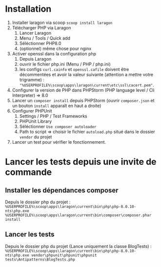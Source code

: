 # Installation

1. Installer laragon via scoop ```scoop install laragon```
2. Télécharger PHP via Laragon
   1. Lancer Laragon
   2. Menu / Tools / Quick add
   3. Séléctionner PHP8.0
   4. (optionnel) même chose pour nginx
3. Activer openssl dans la configuration php
   1. Depuis Laragon
   2. ouvrir le fichier php.ini (Menu / PHP / php.ini)
   3. les configs ```curl.cainfo``` et ```openssl.cafile``` doivent être décommentées et avoir la valeur suivante (attention a mettre votre trigramme) :  ```"%USERPROFILE%\scoop\apps\laragon\current\etc\ssl\cacert.pem"```.
4. Configurer la version de PHP dans PHPStorm (PHP language level / Cli Interpreter) => 8.0
5. Lancer un ```composer install``` depuis PHPStorm (ouvrir ```composer.json``` et un bouton ```install``` apparaît en haut a droite)
6. Configurer PHPUnit
   1. Settings / PHP / Test Frameworks
   2. PHPUnit Library
   3. Séléctionner ```Use composer autoloader```
   4. Path to script => choisir le fichier ```autoload.php``` situé dans le dossier ```vendor``` du projet
7. Lancer un test pour vérifier le fonctionnement.

# Lancer les tests depuis une invite de commande 

## Installer les dépendances composer
Depuis le dossier php du projet :
```%USERPROFILE%\scoop\apps\laragon\current\bin\php\php-8.0.10-nts\php.exe %USERPROFILE%\scoop\apps\laragon\current\bin\composer\composer.phar install```

## Lancer les tests 
Depuis le dossier php du projet (Lance uniquement la classe BlogTests) :
```%USERPROFILE%\scoop\apps\laragon\current\bin\php\php-8.0.10-nts\php.exe vendor\phpunit\phpunit\phpunit tests\Antipatterns\BlogTests.php```

